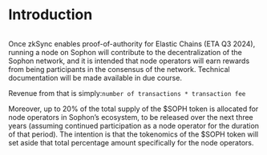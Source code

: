 # Introduction

<figure><img src="../.gitbook/assets/Group 3.png" alt=""><figcaption></figcaption></figure>

Once zkSync enables proof-of-authority for  Elastic Chains (ETA Q3 2024), running a node on Sophon will contribute to the decentralization of the Sophon network, and it is intended that node operators will earn rewards from being participants in the consensus of the network. Technical documentation will be made available in due course.

Revenue from that is simply:`number of transactions * transaction fee`

Moreover, up to 20% of the total supply of the $SOPH token is allocated for node operators in Sophon’s ecosystem, to be released over the next three years (assuming continued participation as a node operator for the duration of that period). The intention is that the tokenomics of the $SOPH token will set aside that total percentage amount specifically for the node operators.
